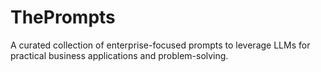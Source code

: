 # ThePrompts
 A curated collection of enterprise-focused prompts to leverage LLMs for practical business applications and problem-solving.
